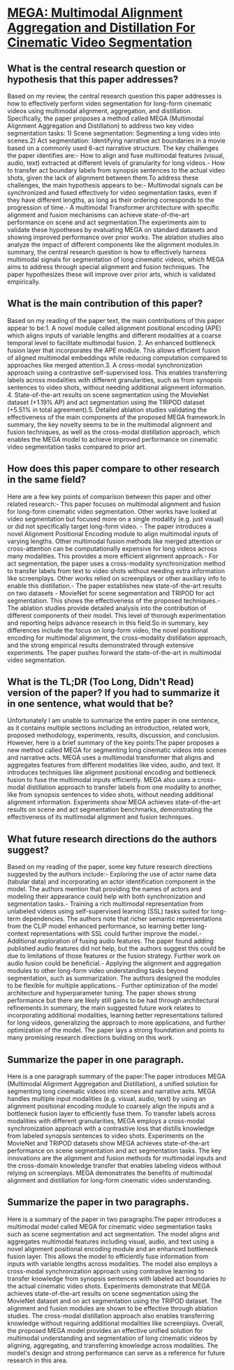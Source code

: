 # [MEGA: Multimodal Alignment Aggregation and Distillation For Cinematic   Video Segmentation](https://arxiv.org/abs/2308.11185)

## What is the central research question or hypothesis that this paper addresses?

Based on my review, the central research question this paper addresses is how to effectively perform video segmentation for long-form cinematic videos using multimodal alignment, aggregation, and distillation. Specifically, the paper proposes a method called MEGA (Multimodal Alignment Aggregation and Distillation) to address two key video segmentation tasks: 1) Scene segmentation: Segmenting a long video into scenes.2) Act segmentation: Identifying narrative act boundaries in a movie based on a commonly used 6-act narrative structure. The key challenges the paper identifies are:- How to align and fuse multimodal features (visual, audio, text) extracted at different levels of granularity for long videos.- How to transfer act boundary labels from synopsis sentences to the actual video shots, given the lack of alignment between them.To address these challenges, the main hypothesis appears to be:- Multimodal signals can be synchronized and fused effectively for video segmentation tasks, even if they have different lengths, as long as their ordering corresponds to the progression of time.- A multimodal Transformer architecture with specific alignment and fusion mechanisms can achieve state-of-the-art performance on scene and act segmentation.The experiments aim to validate these hypotheses by evaluating MEGA on standard datasets and showing improved performance over prior works. The ablation studies also analyze the impact of different components like the alignment modules.In summary, the central research question is how to effectively harness multimodal signals for segmentation of long cinematic videos, which MEGA aims to address through special alignment and fusion techniques. The paper hypothesizes these will improve over prior arts, which is validated empirically.


## What is the main contribution of this paper?

Based on my reading of the paper text, the main contributions of this paper appear to be:1. A novel module called alignment positional encoding (APE) which aligns inputs of variable lengths and different modalities at a coarse temporal level to facilitate multimodal fusion. 2. An enhanced bottleneck fusion layer that incorporates the APE module. This allows efficient fusion of aligned multimodal embeddings while reducing computation compared to approaches like merged attention.3. A cross-modal synchronization approach using a contrastive self-supervised loss. This enables transferring labels across modalities with different granularities, such as from synopsis sentences to video shots, without needing additional alignment information. 4. State-of-the-art results on scene segmentation using the MovieNet dataset (+1.19% AP) and act segmentation using the TRIPOD dataset (+5.51% in total agreement).5. Detailed ablation studies validating the effectiveness of the main components of the proposed MEGA framework.In summary, the key novelty seems to be in the multimodal alignment and fusion techniques, as well as the cross-modal distillation approach, which enables the MEGA model to achieve improved performance on cinematic video segmentation tasks compared to prior art.


## How does this paper compare to other research in the same field?

Here are a few key points of comparison between this paper and other related research:- This paper focuses on multimodal alignment and fusion for long-form cinematic video segmentation. Other works have looked at video segmentation but focused more on a single modality (e.g. just visual) or did not specifically target long-form video. - The paper introduces a novel Alignment Positional Encoding module to align multimodal inputs of varying lengths. Other multimodal fusion methods like merged attention or cross-attention can be computationally expensive for long videos across many modalities. This provides a more efficient alignment approach.- For act segmentation, the paper uses a cross-modality synchronization method to transfer labels from text to video shots without needing extra information like screenplays. Other works relied on screenplays or other auxiliary info to enable this distillation.- The paper establishes new state-of-the-art results on two datasets - MovieNet for scene segmentation and TRIPOD for act segmentation. This shows the effectiveness of the proposed techniques.- The ablation studies provide detailed analysis into the contribution of different components of their model. This level of thorough experimentation and reporting helps advance research in this field.So in summary, key differences include the focus on long-form video, the novel positional encoding for multimodal alignment, the cross-modality distillation approach, and the strong empirical results demonstrated through extensive experiments. The paper pushes forward the state-of-the-art in multimodal video segmentation.


## What is the TL;DR (Too Long, Didn't Read) version of the paper? If you had to summarize it in one sentence, what would that be?

Unfortunately I am unable to summarize the entire paper in one sentence, as it contains multiple sections including an introduction, related work, proposed methodology, experiments, results, discussion, and conclusion. However, here is a brief summary of the key points:The paper proposes a new method called MEGA for segmenting long cinematic videos into scenes and narrative acts. MEGA uses a multimodal transformer that aligns and aggregates features from different modalities like video, audio, and text. It introduces techniques like alignment positional encoding and bottleneck fusion to fuse the multimodal inputs efficiently. MEGA also uses a cross-modal distillation approach to transfer labels from one modality to another, like from synopsis sentences to video shots, without needing additional alignment information. Experiments show MEGA achieves state-of-the-art results on scene and act segmentation benchmarks, demonstrating the effectiveness of its multimodal alignment and fusion techniques.


## What future research directions do the authors suggest?

Based on my reading of the paper, some key future research directions suggested by the authors include:- Exploring the use of actor name data (tabular data) and incorporating an actor identification component in the model. The authors mention that providing the names of actors and modeling their appearance could help with both synchronization and segmentation tasks.- Training a rich multimodal representation from unlabeled videos using self-supervised learning (SSL) tasks suited for long-term dependencies. The authors note that richer semantic representations from the CLIP model enhanced performance, so learning better long-context representations with SSL could further improve the model.- Additional exploration of fusing audio features. The paper found adding published audio features did not help, but the authors suggest this could be due to limitations of those features or the fusion strategy. Further work on audio fusion could be beneficial.- Applying the alignment and aggregation modules to other long-form video understanding tasks beyond segmentation, such as summarization. The authors designed the modules to be flexible for multiple applications.- Further optimization of the model architecture and hyperparameter tuning. The paper shows strong performance but there are likely still gains to be had through architectural refinements.In summary, the main suggested future work relates to incorporating additional modalities, learning better representations tailored for long videos, generalizing the approach to more applications, and further optimization of the model. The paper lays a strong foundation and points to many promising research directions building on this work.


## Summarize the paper in one paragraph.

Here is a one paragraph summary of the paper:The paper introduces MEGA (Multimodal Alignment Aggregation and Distillation), a unified solution for segmenting long cinematic videos into scenes and narrative acts. MEGA handles multiple input modalities (e.g. visual, audio, text) by using an alignment positional encoding module to coarsely align the inputs and a bottleneck fusion layer to efficiently fuse them. To transfer labels across modalities with different granularities, MEGA employs a cross-modal synchronization approach with a contrastive loss that distills knowledge from labeled synopsis sentences to video shots. Experiments on the MovieNet and TRIPOD datasets show MEGA achieves state-of-the-art performance on scene segmentation and act segmentation tasks. The key innovations are the alignment and fusion methods for multimodal inputs and the cross-domain knowledge transfer that enables labeling videos without relying on screenplays. MEGA demonstrates the benefits of multimodal alignment and distillation for long-form cinematic video understanding.


## Summarize the paper in two paragraphs.

Here is a summary of the paper in two paragraphs:The paper introduces a multimodal model called MEGA for cinematic video segmentation tasks such as scene segmentation and act segmentation. The model aligns and aggregates multimodal features including visual, audio, and text using a novel alignment positional encoding module and an enhanced bottleneck fusion layer. This allows the model to efficiently fuse information from inputs with variable lengths across modalities. The model also employs a cross-modal synchronization approach using contrastive learning to transfer knowledge from synopsis sentences with labeled act boundaries to the actual cinematic video shots. Experiments demonstrate that MEGA achieves state-of-the-art results on scene segmentation using the MovieNet dataset and on act segmentation using the TRIPOD dataset. The alignment and fusion modules are shown to be effective through ablation studies. The cross-modal distillation approach also enables transferring knowledge without requiring additional modalities like screenplays. Overall, the proposed MEGA model provides an effective unified solution for multimodal understanding and segmentation of long cinematic videos by aligning, aggregating, and transferring knowledge across modalities. The model's design and strong performance can serve as a reference for future research in this area.

